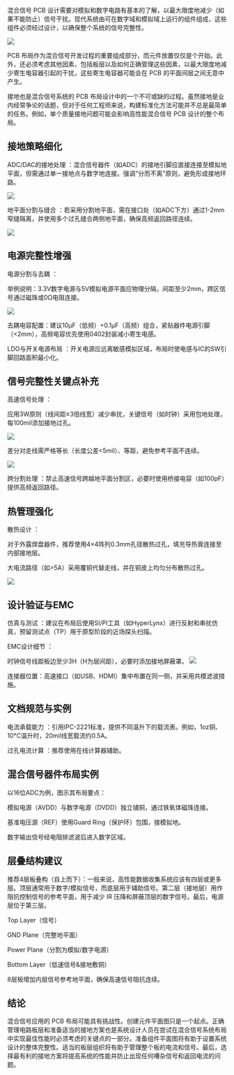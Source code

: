 
混合信号 PCB 设计需要对模拟和数字电路有基本的了解，以最大限度地减少（如果不能防止）信号干扰。现代系统由可在数字域和模拟域上运行的组件组成，这些组件必须经过设计，以确保整个系统的信号完整性。

![](https://raw.githubusercontent.com/LeroyK111/pictureBed/master/20250516170137.png)


PCB 布局作为混合信号开发过程的重要组成部分，而元件放置仅仅是个开始。此外，还必须考虑其他因素，包括板层以及如何正确管理这些因素，以最大限度地减少寄生电容器引起的干扰，这些寄生电容器可能会在 PCB 的平面间层之间无意中产生。

接地也是混合信号系统的 PCB 布局设计中的一个不可或缺的过程。虽然接地是业内经常争论的话题，但对于任何工程师来说，构建标准化方法可能并不总是最简单的任务。例如，单个质量接地问题可能会影响高性能混合信号 PCB 设计的整个布局。

## 接地策略细化

ADC/DAC的接地处理 ：混合信号器件（如ADC）的接地引脚应直接连接至模拟地平面，但需通过单一接地点与数字地连接。强调"分而不离"原则，避免形成接地环路。

![](https://raw.githubusercontent.com/LeroyK111/pictureBed/master/20250516170205.png)

地平面分割与缝合 ：若采用分割地平面，需在接口处（如ADC下方）通过1-2mm窄缝隔离，并使用多个过孔缝合两侧地平面，确保高频返回路径连续。

![](https://raw.githubusercontent.com/LeroyK111/pictureBed/master/20250516170224.png)

## 电源完整性增强

电源分割与去耦 ：

举例说明：3.3V数字电源与5V模拟电源平面应物理分隔，间距至少2mm，跨区信号通过磁珠或0Ω电阻连接。

![](https://raw.githubusercontent.com/LeroyK111/pictureBed/master/20250516170248.png)

去耦电容配置：建议10μF（低频）+0.1μF（高频）组合，紧贴器件电源引脚（<2mm），高频电容优先使用0402封装减小寄生电感。

LDO与开关电源布局 ：开关电源应远离敏感模拟区域，布局时使电感与IC的SW引脚回路面积最小化。

## 信号完整性关键点补充

高速信号处理 ：

应用3W原则（线间距≥3倍线宽）减少串扰，关键信号（如时钟）采用包地处理，每100mil添加接地过孔。

![](https://raw.githubusercontent.com/LeroyK111/pictureBed/master/20250516170653.png)


差分对走线需严格等长（长度公差<5mil）、等距，避免参考平面不连续。

![](https://raw.githubusercontent.com/LeroyK111/pictureBed/master/20250516170709.png)


跨分割处理 ：禁止高速信号跨越地平面分割区，必要时使用桥接电容（如100pF）提供高频返回路径。

## 热管理强化

散热设计 ：

对于外露焊盘器件，推荐使用4×4阵列0.3mm孔径散热过孔，填充导热膏连接至内部接地层。

大电流路径（如>5A）采用覆铜代替走线，并在铜皮上均匀分布散热过孔。

![](https://raw.githubusercontent.com/LeroyK111/pictureBed/master/20250516170754.png)

## 设计验证与EMC
仿真与测试 ：建议在布局后使用SI/PI工具（如HyperLynx）进行反射和串扰仿真，预留测试点（TP）用于原型阶段的近场探头扫描。

EMC设计细节 ：

时钟信号线距板边至少3H（H为层间距），必要时添加接地屏蔽罩。
![](https://raw.githubusercontent.com/LeroyK111/pictureBed/master/20250516170822.png)



连接器位置：高速接口（如USB、HDMI）集中布置在同一侧，并采用共模滤波措施。

## 文档规范与实例

电流承载能力 ：引用IPC-2221标准，提供不同温升下的载流表。例如，1oz铜、10°C温升时，20mil线宽载流约0.5A。

过孔电流计算 ：推荐使用在线计算器辅助。

## 混合信号器件布局实例

以16位ADC为例，图示其布局要点：

模拟电源（AVDD）与数字电源（DVDD）独立铺铜，通过铁氧体磁珠连接。

基准电压源（REF）使用Guard Ring（保护环）包围，接模拟地。

数字输出信号经电阻排滤波后进入数字区域。

## 层叠结构建议

推荐4层板叠构（自上而下）：一般来说，高性能数据收集系统应该有四层或更多层。顶层通常用于数字/模拟信号，而底层用于辅助信号。第二层（接地层）用作阻抗控制信号的参考平面，用于减少 IR 压降和屏蔽顶层的数字信号。最后，电源层位于第三层。

Top Layer（信号）

GND Plane（完整地平面）

Power Plane（分割为模拟/数字电源）

Bottom Layer（低速信号&接地敷铜）

8层板增加内层信号参考地平面，确保高速信号阻抗连续。

## 结论

混合信号应用的 PCB 布局可能具有挑战性。创建元件平面图只是一个起点。正确管理电路板层和准备适当的接地方案也是系统设计人员在尝试在混合信号系统布局中实现最佳性能时必须考虑的关键点的一部分。准备组件平面图将有助于设置系统设计的整体完整性。适当的板层组织将有助于管理整个板的电流和信号。最后，选择最有利的接地方案将提高系统的性能并防止出现任何嘈杂信号和返回电流的问题。